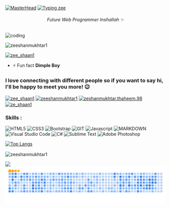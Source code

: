 [![MasterHead](https://mir-s3-cdn-cf.behance.net/project_modules/fs/54b6c068097599.5b50bca476b9b.gif)](https://ZeeshanMukhtar1.io)
[![Typing zee](https://readme-typing-svg.herokuapp.com?font=Fira+Code&pause=1000&center=true&vCenter=true&width=435&lines=Hey+there+%F0%9F%91%8B+!;Myself+Zeeshan+Mukhtar+%F0%9F%99%82;+A+boy+trying+to+figure-Out+Stuff+%F0%9F%92%BB;Welcome+to+my+Github+Profile+%E2%9C%A8)](https://git.io/typing-svg)
<h6 align="center">  Future Web Programmer Inshallah ✨ </h6>
<img src="https://cdn.dribbble.com/users/1162077/screenshots/3848914/programmer.gif" alt="coding" width="400" >

<p align="left"> <img src="https://komarev.com/ghpvc/?username=zeeshanmukhtar1&label=Profile%20views&color=0e75b6&style=flat" alt="zeeshanmukhtar1" /> </p>

<p align="left"> <a href="https://twitter.com/zee_shaan1" target="blank"><img src="https://img.shields.io/twitter/follow/zee_shaan1?logo=twitter&style=for-the-badge" alt="zee_shaan1" /></a> </p>

- ⚡ Fun fact **Dimple Boy**

<h3 align="left">I love connecting with different people so if you want to say hi, I'll be happy to meet you more! 😉 </h3>  

<p align="left">

<a href="https://twitter.com/zee_shaan1" target="blank"><img align="center" src="https://raw.githubusercontent.com/rahuldkjain/github-profile-readme-generator/master/src/images/icons/Social/twitter.svg" alt="zee_shaan1" height="30" width="40" /></a>
<a href="https://linkedin.com/in/zeeshanmukhtar1" target="blank"><img align="center" src="https://raw.githubusercontent.com/rahuldkjain/github-profile-readme-generator/master/src/images/icons/Social/linked-in-alt.svg" alt="zeeshanmukhtar1" height="30" width="40" /></a>
<a href="https://fb.com/zeshanmukhtar.thaheem.98" target="blank"><img align="center" src="https://raw.githubusercontent.com/rahuldkjain/github-profile-readme-generator/master/src/images/icons/Social/facebook.svg" alt="zeshanmukhtar.thaheem.98" height="30" width="40" /></a>
<a href="https://instagram.com/ze_shaan1" target="blank"><img align="center" src="https://raw.githubusercontent.com/rahuldkjain/github-profile-readme-generator/master/src/images/icons/Social/instagram.svg" alt="ze_shaan1" height="30" width="40" /></a>
</p>

<h3 align="left">Skills :</h3>
<p align="left">

 ![HTML5](https://img.shields.io/badge/HTML5-E34F26?style=for-the-badge&logo=html5&logoColor=white)
![CSS3](https://img.shields.io/badge/css3-%231572B6.svg?style=for-the-badge&logo=css3&logoColor=white)
 ![Bootstrap](https://img.shields.io/badge/bootstrap-%23563D7C.svg?style=for-the-badge&logo=bootstrap&logoColor=white) ![GIT](https://img.shields.io/badge/GIT-E44C30?style=for-the-badge&logo=git&logoColor=white)
 ![Javascript](https://img.shields.io/badge/JavaScript-F7DF1E?style=for-the-badge&logo=javascript&logoColor=black)
 ![MARKDOWN](https://img.shields.io/badge/Markdown-000000?style=for-the-badge&logo=markdown&logoColor=white)
 ![Visual Studio Code](https://img.shields.io/badge/Visual%20Studio%20Code-0078d7.svg?style=for-the-badge&logo=visual-studio-code&logoColor=white)
 ![C#](https://img.shields.io/badge/c%23-%23239120.svg?style=for-the-badge&logo=c-sharp&logoColor=white)
 ![Sublime Text](https://img.shields.io/badge/sublime_text-%23575757.svg?style=for-the-badge&logo=sublime-text&logoColor=important)
 ![Adobe Photoshop](https://img.shields.io/badge/adobe%20photoshop-%2331A8FF.svg?style=for-the-badge&logo=adobe%20photoshop&logoColor=white)
 </p> 

 [![Top Langs](https://github-readme-stats.vercel.app/api/top-langs/?username=ZeeshanMukhtar1&layout=compact&theme=vision-friendly-dark)](https://github.com/anuraghazra/github-readme-stats)

 <p><img align="center" src="https://github-readme-streak-stats.herokuapp.com/?user=zeeshanmukhtar1&theme=neon-dark&date_format=j%20M%5B%20Y%5D" alt="zeeshanmukhtar1" /></p>


<p><img align="left" src="https://github-readme-stats.vercel.app/api?username=ZeeshanMukhtar1&theme=radical&date_format=j%20M%5B%20Y%5D" /></p>


 ![Snake Game](https://github.com/ZeeshanMukhtar1/ZeeshanMukhtar1/blob/output/github-contribution-grid-snake.gif)

